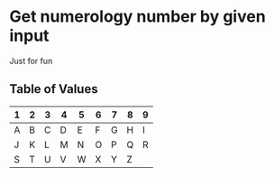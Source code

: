 # Get numerology number by given input

Just for fun

## Table of Values
| 1     | 2     | 3     | 4     | 5     | 6     | 7     | 8     | 9
|---    |---    |---    |---    |---    |---    |---    |---    |---
| A     | B     | C     | D     | E     | F     | G     | H     | I
| J     | K     | L     | M     | N     | O     | P     | Q     | R
| S     | T     | U     | V     | W     | X     | Y     | Z     |